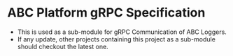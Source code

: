 # ABC Platform gRPC Specification

* This is used as a sub-module for gRPC Communication of ABC Loggers.
* If any update, other projects containing this project as a sub-module should checkout the latest one.